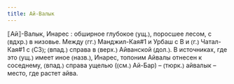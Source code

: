 ```yaml
---
title: Ай-Валык
---
```


⟦Ай⟧-Валык, Инарес
: обширное глубокое ⦅ущ.⦆, поросшее лесом, с ⦅вдхр.⦆ в низовье. Между ⦅гг.⦆ Манджил-Кая#1 и Урбаш с В и ⦅г.⦆ Чатал-Кая#1 с ⦅СЗ⦆; ⦅впад.⦆ справа в ⦅верх.⦆ Айванской ⦅дол.⦆. В источниках, где это ⦅ущ.⦆ имеет иное ⦅назв.⦆, Инарес, топоним Айвалы отнесен к соседнему, ⦅впад.⦆ справа ущелью (⦅см.⦆ Ай-Бар) – ⦅тюрк.⦆ айвалык – место, где растет айва.
